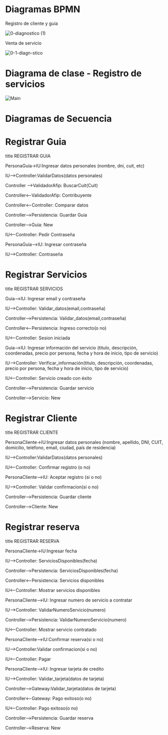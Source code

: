 # Diagramas BPMN

Registro de cliente y guia

![0-diagnostico (1)](https://github.com/JuanCruzGiorda/TrabajosPracticos/assets/114437428/5b9b090c-cd76-44c4-87d5-e81a742352d7)

Venta de servicio

![0-1-diagn-stico](https://github.com/JuanCruzGiorda/TrabajosPracticos/assets/114437428/764429ca-1f83-4a30-bfa6-7b7dee32a868)

# Diagrama de clase - Registro de servicios

![Main](https://github.com/JuanCruzGiorda/TrabajosPracticos/assets/114437428/50671a48-bd58-4e1e-909b-4a8669cda5b9)

# Diagramas de Secuencia

# Registrar Guia

title REGISTRAR GUIA

PersonaGuia->IU:Ingresar datos personales (nombre, dni, cuit, etc)

IU-->Controller:ValidarDatos(datos personales)

Controller -->ValidadorAfip: BuscarCuit(Cuit)

Controller<--ValidadorAfip: Contribuyente

Controller<--Controller: Comparar datos

Controller-->Persistencia: Guardar Guia

Controller-->Guia: New

IU<--Controller: Pedir Contraseña

PersonaGuia-->IU: Ingresar contraseña

IU-->Controller: Contraseña

# Registrar Servicios

title REGISTRAR SERVICIOS

Guia-->IU: Ingresar email y contraseña

IU-->Controller: Validar_datos(email,contraseña)

Controller-->Persistencia: Validar_datos(email,contraseña)

Controller<--Persistencia: Ingreso correcto(o no)

IU<--Controller: Sesion iniciada

Guia-->IU: Ingresar información del servicio (titulo, descripción, coordenadas, precio por persona, fecha y hora de inicio, tipo de servicio)

IU-->Controller: Verificar_información(titulo, descripción, coordenadas, precio por persona, fecha y hora de inicio, tipo de servicio)

IU<--Controller: Servicio creado con éxito

Controller-->Persistencia: Guardar servicio

Controller-->Servicio: New

# Registrar Cliente

title REGISTRAR CLIENTE

PersonaCliente->IU:Ingresar datos personales (nombre, apellido, DNI, CUIT, domicilio, teléfono, email, ciudad, país de residencia)

IU-->Controller:ValidarDatos(datos personales)

IU<--Controller: Confirmar registro (o no)

PersonaCliente-->IU: Aceptar registro (si o no)

IU-->Controller: Validar confirmacion(si o no)

Controller-->Persistencia: Guardar cliente

Controller-->Cliente: New

# Registrar reserva

title REGISTRAR RESERVA

PersonaCliente->IU:Ingresar fecha

IU-->Controller: ServiciosDisponibles(fecha)

Controller-->Persistencia: ServiciosDisponibles(fecha)

Controller<--Persistencia: Servicios disponibles

IU<--Controller: Mostrar servicios disponibles

PersonaCliente-->IU: Ingresar numero de servicio a contratar

IU-->Controller: ValidarNumeroServicio(numero)

Controller-->Persistencia: ValidarNumeroServicio(numero)

IU<--Controller: Mostrar servicio contratado

PersonaCliente-->IU:Confirmar reserva(si o no)

IU-->Controller:Validar confirmacion(si o no)

IU<--Controller: Pagar

PersonaCliente-->IU: Ingresar tarjeta de credito

IU-->Controller: Validar_tarjeta(datos de tarjeta)

Controller-->Gateway:Validar_tarjeta(datos de tarjeta)

Controller<--Gateway: Pago exitoso(o no)

IU<--Controller: Pago exitoso(o no)

Controller-->Persistencia: Guardar reserva

Controller-->Reserva: New
